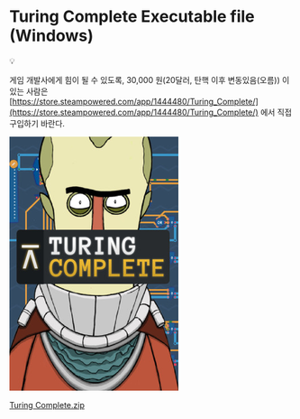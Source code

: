 # Turing Complete Executable file (Windows)


💡

게임 개발사에게 힘이 될 수 있도록, 30,000 원(20달러, 탄핵 이후 변동있음(오름)) 이 있는 사람은 [https://store.steampowered.com/app/1444480/Turing_Complete/](https://store.steampowered.com/app/1444480/Turing_Complete/) 에서 직접 구입하기 바란다.

</aside>

![image.png](Turing%20Complete%20Executable%20file%20(Windows)%201bc80ae0869c81c486a2d4119aab951c/image.png)

[Turing Complete.zip](https://drive.google.com/file/d/1XqqdIxMXMYDXxLdWG1zrRNMVbwKi_AoP/view?usp=sharing)